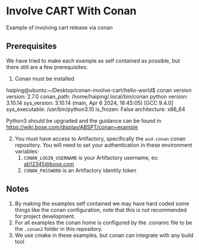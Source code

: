 # Involve CART With Conan
Example of involving cart release via conan



## Prerequisites
We have tried to make each example as self contained as possible, but there still are a few prerequisites:
1. Conan must be installed

haiping@ubuntu:~/Desktop/conan-involve-cart/hello-world$ conan version
version: 2.7.0
conan_path: /home/haiping/.local/bin/conan
python
  version: 3.10.14
  sys_version: 3.10.14 (main, Apr  6 2024, 18:45:05) [GCC 9.4.0]
  sys_executable: /usr/bin/python3.10
  is_frozen: False
  architecture: x86_64

Python3 should be upgraded and the guidance can be found in https://wiki.bose.com/display/ABSPT/conan+example

2. You must have access to Artifactory, specifically the `asd-conan` conan repository. You will need to set your authentication in these environment variables:
   1. `CONAN_LOGIN_USERNAME` is your Artifactory username, ex: ab12345@bose.com
   2. `CONAN_PASSWORD` is an Artifactory identity token

## Notes
1. By making the examples self contained we may have hard coded some things like the conan configuration, note that this is not recommended for project development.
2. For all examples the conan home is configured by the .conanrc file to be the `.conan2` folder in this repository.
3. We use cmake in these examples, but conan can integrate with any build tool
